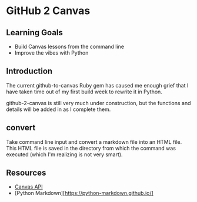 # GitHub 2 Canvas

## Learning Goals

- Build Canvas lessons from the command line
- Improve the vibes with Python

## Introduction

The current github-to-canvas Ruby gem has caused me enough grief that I have
taken time out of my first build week to rewrite it in Python.

github-2-canvas is still very much under construction, but the functions and
details will be added in as I complete them.

## convert

Take command line input and convert a markdown file into an HTML file. This
HTML file is saved in the directory from which the command was executed (which
I'm realizing is not very smart).

## Resources

- [Canvas API](https://canvasapi.readthedocs.io/en/stable/getting-started.html)
- [Python Markdown][https://python-markdown.github.io/]
